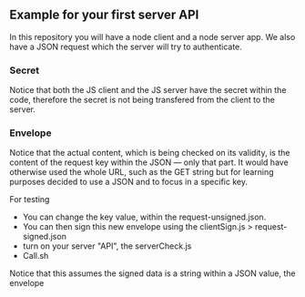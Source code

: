 ## Example for your first server API

In this repository you will have a node client and a node server app. We also have a JSON request which the server will try to authenticate.

### Secret

Notice that both the JS client and the JS server have the secret within the code, therefore the secret is not being transfered from the client to the server. 

### Envelope

Notice that the actual content, which is being checked on its validity, is the content of the request key within the JSON — only that part. It would have otherwise used the whole URL, such as the GET string but for learning purposes decided to use a JSON and to focus in a specific key. 

For testing

* You can change the key value, within the request-unsigned.json. 
* You can then sign this new envelope using the clientSign.js > request-signed.json
* turn on your server "API", the serverCheck.js
* Call.sh

Notice that this assumes the signed data is a string within a JSON value, the envelope
